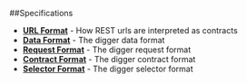 ##Specifications

 * **[URL Format](/docs/spec-urls)** - How REST urls are interpreted as contracts
 * **[Data Format](/docs/spec-data)** - The digger data format
 * **[Request Format](/docs/spec-request)** - The digger request format 
 * **[Contract Format](/docs/spec-contract)** - The digger contract format 
 * **[Selector Format](/docs/spec-selector)** - The digger selector format 
